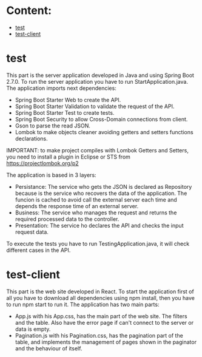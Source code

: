 # Content:
- [test](https://github.com/gsoler/test/edit/master/README.md#test)
- [test-client](https://github.com/gsoler/test/edit/master/README.md#test-client)

# test

This part is the server application developed in Java and using Spring Boot 2.7.0. To run the server application you have to run StartApplication.java.
The application imports next dependencies:
- Spring Boot Starter Web to create the API.
- Spring Boot Starter Validation to validate the request of the API.
- Spring Boot Starter Test to create tests.
- Spring Boot Security to allow Cross-Domain connections from client. 
- Gson to parse the read JSON.
- Lombok to make objects cleaner avoiding getters and setters functions declarations.

IMPORTANT: to make project compiles with Lombok Getters and Setters, you need to install a plugin in Eclipse or STS from https://projectlombok.org/p2

The application is based in 3 layers:
- Persistance: The service who gets the JSON is declared as Repository because is the service who recovers the data of the application. The funcion is cached to avoid call the external server each time and depends the response time of an external server.
- Business: The service who manages the request and returns the required processed data to the controller.
- Presentation: The service ho declares the API and checks the input request data.

To execute the tests you have to run TestingApplication.java, it will check different cases in the API.


# test-client

This part is the web site developed in React. To start the application first of all you have to download all dependencies using npm install, then you have to run npm start to run it.
The application has two main parts:
- App.js with his App.css, has the main part of the web site. The filters and the table. Also have the error page if can't connect to the server or data is empty.
- Pagination.js with his Pagination.css, has the pagination part of the table, and implements the management of pages shown in the paginator and the behaviour of itself.
